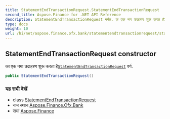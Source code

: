```yaml
---
title: StatementEndTransactionRequest.StatementEndTransactionRequest
second_title: Aspose.Finance for .NET API Reference
description: StatementEndTransactionRequest नर्मत. क एक नय उदहरण शुरू करत हैStatementEndTransactionRequest वर्ग.
type: docs
weight: 10
url: /hi/net/aspose.finance.ofx.bank/statementendtransactionrequest/statementendtransactionrequest/
---
```

## StatementEndTransactionRequest constructor

का एक नया उदाहरण शुरू करता है[`StatementEndTransactionRequest`](../) वर्ग.

```csharp
public StatementEndTransactionRequest()
```

### यह सभी देखें

* class [StatementEndTransactionRequest](../)
* नाम स्थान [Aspose.Finance.Ofx.Bank](../../statementendtransactionrequest/)
* सभा [Aspose.Finance](../../../)


